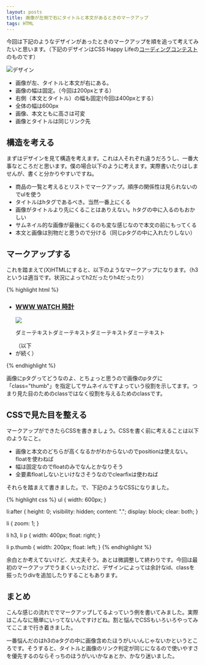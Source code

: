 ```yaml
---
layout: posts
title: 画像が左側で右にタイトルと本文があるときのマークアップ
tags: HTML
---
```


今回は下記のようなデザインがあったときのマークアップを順を追って考えてみたいと思います。（下記のデザインはCSS Happy Lifeの[コーディングコンテスト](http://css-happylife.com/archives/2007/0330_1705.php)のものです）

![デザイン](/img/posts/2007-12-28-215459/design.jpg)

* 画像が左、タイトルと本文が右にある。
* 画像の幅は固定。（今回は200pxとする）
* 右側（本文とタイトル）の幅も固定(今回は400pxとする）
* 全体の幅は600px
* 画像、本文ともに高さは可変
* 画像とタイトルは同じリンク先

構造を考える
---------------------

まずはデザインを見て構造を考えます。これは人それぞれ違うだろうし、一番大事なところだと思います。僕の場合以下のように考えます。実際書いたりはしませんが、書くと分かりやすいですね。

* 商品の一覧と考えるとリストでマークアップ。順序の関係性は見られないのでulを使う
* タイトルはhタグであるべき。当然一番上にくる
* 画像がタイトルより先にくることはありえない。hタグの中に入るのもおかしい
* サムネイル的な画像が最後にくるのも変な感じなので本文の前にもってくる
* 本文と画像は別物だと思うので分ける（同じpタグの中に入れたりしない）

マークアップする
----------------------

これを踏まえて(X)HTMLにすると、以下のようなマークアップになります。（h3というは適当です。状況によってh2だったりh4だったり）

{% highlight html %}
<ul>
  <li>
    <h3><a href="#">WWW WATCH 時計</a></h3>
    <p class="thumb"><a href="#"><img src="dammy.jpg" alt"ダミー" /></a></p>
    <p>ダミーテキストダミーテキストダミーテキストダミーテキスト</p>
  </li>
  （以下<li>が続く）
</ul>
{% endhighlight %}

画像にpタグってどうなのよ、とちょっと思うので画像のpタグに「class="thumb"」を指定してサムネイルですよっていう役割を示してます。つまり見た目のためのclassではなく役割を与えるためのclassです。

CSSで見た目を整える
-------------------------

マークアップができたらCSSを書きましょう。CSSを書く前に考えることは以下のようなこと。

* 画像と本文のどちらが高くなるかがわからないのでpositionは使えない。floatを使わねば
* 幅は固定なのでfloatのみでなんとかなりそう
* 全要素floatしないといけなさそうなのでclearfixは使わねば

それらを踏まえて書きました。で、下記のようなCSSになりました。

{% highlight css %}
ul {
  width: 600px;
}

li:after {
  height: 0;
  visibility: hidden;
  content: ".";
  display: block;
  clear: both;
}

li {
  zoom: 1;
}

li h3,
li p {
  width: 400px;
  float: right;
}

li p.thumb {
  width: 200px;
  float: left;
}
{% endhighlight %}

余白とか考えてないけど、大丈夫そう。あとは微調整して終わりです。今回は最初のマークアップでうまくいったけど、デザインによっては余計なid、classを振ったりdivを追加したりすることもあります。

まとめ
----------------------

こんな感じの流れででマークアップしてるよっていう例を書いてみました。実際はこんなに簡単にいってないんですけどね。割と悩んでCSSもいろいろやってみてここまで行き着きました。

一番悩んだのはh3のaタグの中に画像含めたほうがいいんじゃないかというところです。そうすると、タイトルと画像のリンク判定が同じになるので使いやすさを優先するのならそっちのほうがいいかなぁとか、かなり迷いました。
